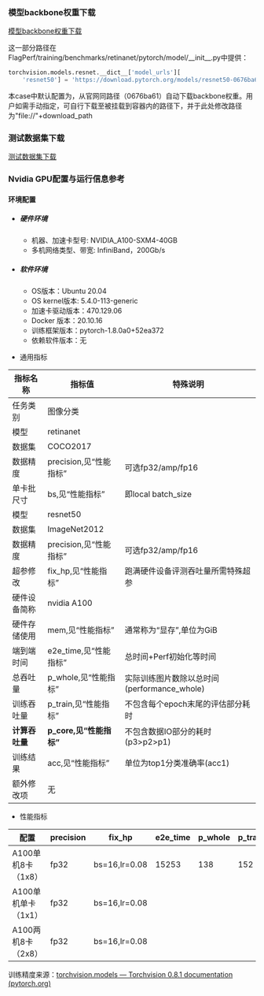 ### 模型backbone权重下载
[模型backbone权重下载](https://download.pytorch.org/models/resnet50-0676ba61.pth)

这一部分路径在FlagPerf/training/benchmarks/retinanet/pytorch/model/\_\_init__.py中提供：

```python
torchvision.models.resnet.__dict__['model_urls'][
    'resnet50'] = 'https://download.pytorch.org/models/resnet50-0676ba61.pth'
```
本case中默认配置为，从官网同路径（0676ba61）自动下载backbone权重。用户如需手动指定，可自行下载至被挂载到容器内的路径下，并于此处修改路径为"file://"+download_path

### 测试数据集下载

[测试数据集下载](https://cocodataset.org/)

### Nvidia GPU配置与运行信息参考
#### 环境配置

- ##### 硬件环境
    - 机器、加速卡型号: NVIDIA_A100-SXM4-40GB
    - 多机网络类型、带宽: InfiniBand，200Gb/s

- ##### 软件环境
   - OS版本：Ubuntu 20.04
   - OS kernel版本: 5.4.0-113-generic     
   - 加速卡驱动版本：470.129.06
   - Docker 版本：20.10.16
   - 训练框架版本：pytorch-1.8.0a0+52ea372
   - 依赖软件版本：无


* 通用指标

| 指标名称       | 指标值                  | 特殊说明                                    |
| -------------- | ----------------------- | ------------------------------------------- |
| 任务类别       | 图像分类                |                                             |
| 模型           | retinanet               |                                             |
| 数据集         | COCO2017                |                                             |
| 数据精度       | precision,见“性能指标”  | 可选fp32/amp/fp16                           |
| 单卡批尺寸     | bs,见“性能指标”         | 即local batch_size                          |
| 模型           | resnet50                |                                             |
| 数据集         | ImageNet2012            |                                             |
| 数据精度       | precision,见“性能指标”  | 可选fp32/amp/fp16                           |
| 超参修改       | fix_hp,见“性能指标”     | 跑满硬件设备评测吞吐量所需特殊超参          |
| 硬件设备简称   | nvidia A100             |                                             |
| 硬件存储使用   | mem,见“性能指标”        | 通常称为“显存”,单位为GiB                    |
| 端到端时间     | e2e_time,见“性能指标”   | 总时间+Perf初始化等时间                     |
| 总吞吐量       | p_whole,见“性能指标”    | 实际训练图片数除以总时间(performance_whole) |
| 训练吞吐量     | p_train,见“性能指标”    | 不包含每个epoch末尾的评估部分耗时           |
| **计算吞吐量** | **p_core,见“性能指标”** | 不包含数据IO部分的耗时(p3>p2>p1)            |
| 训练结果       | acc,见“性能指标”        | 单位为top1分类准确率(acc1)                  |
| 额外修改项     | 无                      |                                             |

* 性能指标

| 配置                | precision | fix_hp        | e2e_time | p_whole | p_train | p_core | acc    | mem       |
| ------------------- | --------- | ------------- | -------- | ------- | ------- | ------ | ------ | --------- |
| A100单机8卡（1x8）  | fp32      | bs=16,lr=0.08 | 15253    | 138     | 152     | 164    | 0.3529 | 38.8/40.0 |
| A100单机单卡（1x1） | fp32      | bs=16,lr=0.08 |          |         |         |        |        |           |
| A100两机8卡（2x8）  | fp32      | bs=16,lr=0.08 |          |         |         |        |        |           |


训练精度来源：[torchvision.models — Torchvision 0.8.1 documentation (pytorch.org)](https://pytorch.org/vision/0.8/models.html?highlight=faster#torchvision.models.detection.retinanet_resnet50_fpn)
